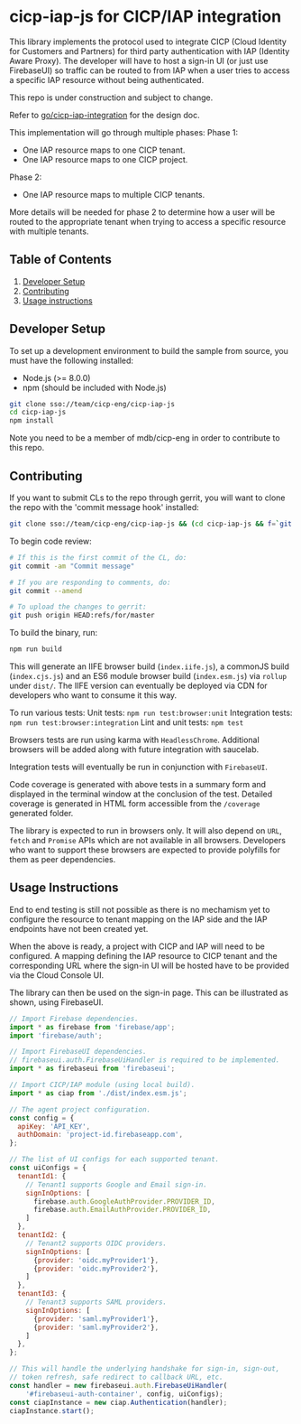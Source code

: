 # cicp-iap-js for CICP/IAP integration

This library implements the protocol used to integrate CICP (Cloud Identity for
Customers and Partners) for third party authentication with IAP (Identity Aware
Proxy).
The developer will have to host a sign-in UI (or just use FirebaseUI) so
traffic can be routed to from IAP when a user tries to access a specific IAP
resource without being authenticated.

This repo is under construction and subject to change.

Refer to [go/cicp-iap-integration](http://go/cicp-iap-integration) for the
design doc.

This implementation will go through multiple phases:
Phase 1:
- One IAP resource maps to one CICP tenant.
- One IAP resource maps to one CICP project.

Phase 2:
- One IAP resource maps to multiple CICP tenants.

More details will be needed for phase 2 to determine how a user will be routed
to the appropriate tenant when trying to access a specific resource with
multiple tenants.

## Table of Contents

1. [Developer Setup](#developer-setup)
1. [Contributing](#contributing)
1. [Usage instructions](#usage-instructions)

## Developer Setup

To set up a development environment to build the sample from source, you must
have the following installed:
- Node.js (>= 8.0.0)
- npm (should be included with Node.js)

```bash
git clone sso://team/cicp-eng/cicp-iap-js
cd cicp-iap-js
npm install
```
Note you need to be a member of mdb/cicp-eng in order to contribute to this repo.

## Contributing

If you want to submit CLs to the repo through gerrit, you will want to clone the
repo with the 'commit message hook' installed:

```bash
git clone sso://team/cicp-eng/cicp-iap-js && (cd cicp-iap-js && f=`git rev-parse --git-dir`/hooks/commit-msg ; curl -Lo $f https://gerrit-review.googlesource.com/tools/hooks/commit-msg ; chmod +x $f)
```

To begin code review:
```bash
# If this is the first commit of the CL, do:
git commit -am "Commit message"

# If you are responding to comments, do:
git commit --amend

# To upload the changes to gerrit:
git push origin HEAD:refs/for/master
```

To build the binary, run:
```bash
npm run build
```

This will generate an IIFE browser build (`index.iife.js`), a commonJS
build (`index.cjs.js`) and an ES6 module browser build (`index.esm.js`)
via `rollup` under `dist/`. The IIFE version can eventually be deployed via CDN
for developers who want to consume it this way.

To run various tests:
Unit tests: `npm run test:browser:unit`
Integration tests: `npm run test:browser:integration`
Lint and unit tests: `npm test`

Browsers tests are run using karma with `HeadlessChrome`. Additional browsers
will be added along with future integration with saucelab.

Integration tests will eventually be run in conjunction with `FirebaseUI`.

Code coverage is generated with above tests in a summary form and displayed
in the terminal window at the conclusion of the test.
Detailed coverage is generated in HTML form accessible from the `/coverage`
generated folder.

The library is expected to run in browsers only. It will also depend on `URL`,
`fetch` and `Promise` APIs which are not available in all browsers.
Developers who want to support these browsers are expected to provide
polyfills for them as peer dependencies.

## Usage Instructions

End to end testing is still not possible as there is no mechamism yet to
configure the resource to tenant mapping on the IAP side and the IAP
endpoints have not been created yet.

When the above is ready, a project with CICP and IAP will need to be
configured. A mapping defining the IAP resource to CICP tenant and the
corresponding URL where the sign-in UI will be hosted have to be provided via
the Cloud Console UI.

The library can then be used on the sign-in page.
This can be illustrated as shown, using FirebaseUI.

```javascript
// Import Firebase dependencies.
import * as firebase from 'firebase/app';
import 'firebase/auth';

// Import FirebaseUI dependencies.
// firebaseui.auth.FirebaseUiHandler is required to be implemented.
import * as firebaseui from 'firebaseui';

// Import CICP/IAP module (using local build).
import * as ciap from './dist/index.esm.js';

// The agent project configuration.
const config = {
  apiKey: 'API_KEY',
  authDomain: 'project-id.firebaseapp.com',
};

// The list of UI configs for each supported tenant.
const uiConfigs = {
  tenantId1: {
    // Tenant1 supports Google and Email sign-in.
    signInOptions: [
      firebase.auth.GoogleAuthProvider.PROVIDER_ID,
      firebase.auth.EmailAuthProvider.PROVIDER_ID,
    ]
  },
  tenantId2: {
    // Tenant2 supports OIDC providers.
    signInOptions: [
      {provider: 'oidc.myProvider1'},
      {provider: 'oidc.myProvider2'},
    ]
  },
  tenantId3: {
    // Tenant3 supports SAML providers.
    signInOptions: [
      {provider: 'saml.myProvider1'},
      {provider: 'saml.myProvider2'},
    ]
  },
};

// This will handle the underlying handshake for sign-in, sign-out,
// token refresh, safe redirect to callback URL, etc.
const handler = new firebaseui.auth.FirebaseUiHandler(
    '#firebaseui-auth-container', config, uiConfigs);
const ciapInstance = new ciap.Authentication(handler);
ciapInstance.start();
```